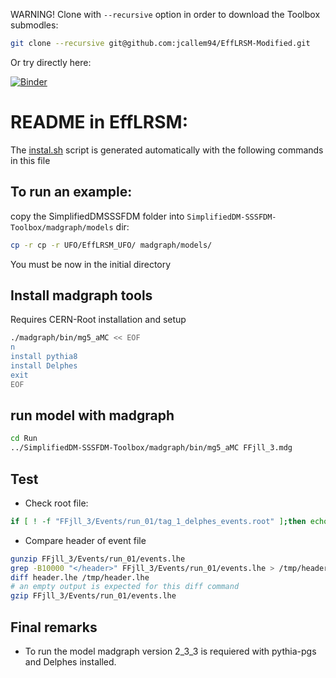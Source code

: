 <!-- To automatic generation of install.sh: All no code lines must start with #, <par>, * , or contain # -->
<par>WARNING! Clone with `--recursive` option in order to download the Toolbox submodles:</par>
```bash
git clone --recursive git@github.com:jcallem94/EffLRSM-Modified.git
```

Or try directly here:

[![Binder](https://mybinder.org/badge.svg)](https://mybinder.org/v2/gh/restrepo/BSM-Submodules/SM?filepath=index.ipynb)

# README in EffLRSM:
<par> The [instal.sh](./install.sh) script is generated automatically with the following commands in this file</par>
##  To run an example:

<par>copy the SimplifiedDMSSSFDM folder into  `SimplifiedDM-SSSFDM-Toolbox/madgraph/models` dir:</par>
```bash
cp -r cp -r UFO/EffLRSM_UFO/ madgraph/models/
```

<par>You must be now in the initial directory</par>


## Install madgraph tools
<par>Requires CERN-Root installation and setup </par>

```bash
./madgraph/bin/mg5_aMC << EOF
n
install pythia8
install Delphes
exit
EOF
```

## run model with madgraph

```bash
cd Run
../SimplifiedDM-SSSFDM-Toolbox/madgraph/bin/mg5_aMC FFjll_3.mdg
```

## Test

* Check root file:
```bash
if [ ! -f "FFjll_3/Events/run_01/tag_1_delphes_events.root" ];then echo ERROR: run failed;exit;fi
```
* Compare header of event file
```bash
gunzip FFjll_3/Events/run_01/events.lhe
grep -B10000 "</header>" FFjll_3/Events/run_01/events.lhe > /tmp/header.lhe
diff header.lhe /tmp/header.lhe
# an empty output is expected for this diff command
gzip FFjll_3/Events/run_01/events.lhe
```

## Final remarks

* To run the model madgraph version 2_3_3  is requiered with pythia-pgs and Delphes installed.





